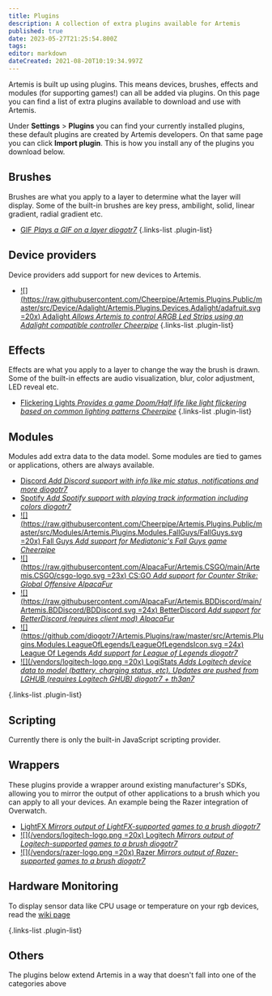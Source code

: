 ```yaml
---
title: Plugins
description: A collection of extra plugins available for Artemis
published: true
date: 2023-05-27T21:25:54.800Z
tags: 
editor: markdown
dateCreated: 2021-08-20T10:19:34.997Z
---
```


Artemis is built up using plugins. This means devices, brushes, effects and modules (for supporting games!) can all be added via plugins.
On this page you can find a list of extra plugins available to download and use with Artemis.

Under **Settings** > **Plugins** you can find your currently installed plugins, these default plugins are created by Artemis developers.
On that same page you can click **Import plugin**. This is how you install any of the plugins you download below.

## Brushes
Brushes are what you apply to a layer to determine what the layer will display.
Some of the built-in brushes are key press, ambilight, solid, linear gradient, radial gradient etc.

- [<i class="v-icon mdi mdi-animation-play"></i> GIF *Plays a GIF on a layer* *diogotr7*](https://nightly.link/diogotr7/Artemis.Plugins/workflows/dotnet-core/master/Gif)
{.links-list .plugin-list}

## Device providers
Device providers add support for new devices to Artemis. 

- [![](https://raw.githubusercontent.com/Cheerpipe/Artemis.Plugins.Public/master/src/Device/Adalight/Artemis.Plugins.Devices.Adalight/adafruit.svg =20x) Adalight *Allows Artemis to control ARGB Led Strips using an Adalight compatible controller* *Cheerpipe*](https://nightly.link/Cheerpipe/Artemis.Plugins.Public/workflows/plugins/master/Artemis.Plugins.Devices.Adalight)
{.links-list .plugin-list}

## Effects
Effects are what you apply to a layer to change the way the brush is drawn. 
Some of the built-in effects are audio visualization, blur, color adjustment, LED reveal etc.

- [<i class="v-icon mdi mdi-lightbulb-group"></i> Flickering Lights *Provides a game Doom/Half life like light flickering based on common lighting patterns* *Cheerpipe*](https://nightly.link/Cheerpipe/Artemis.Plugins.Public/workflows/plugins/master/Artemis.Plugins.LayerEffect.FlickeringLights)
{.links-list .plugin-list}

## Modules
Modules add extra data to the data model. Some modules are tied to games or applications, others are always available.

- [<i class="v-icon mdi mdi-discord"></i> Discord *Add Discord support with info like mic status, notifications and more* *diogotr7*](/guides/user/plugins/discord)
- [<i class="v-icon mdi mdi-spotify"></i> Spotify *Add Spotify support with playing track information including colors* *diogotr7*](https://nightly.link/diogotr7/Artemis.Plugins/workflows/dotnet-core/master/Spotify)
- [![](https://raw.githubusercontent.com/Cheerpipe/Artemis.Plugins.Public/master/src/Modules/Artemis.Plugins.Modules.FallGuys/FallGuys.svg =20x) Fall Guys *Add support for Mediatonic's Fall Guys game* *Cheerpipe*](https://nightly.link/Cheerpipe/Artemis.Plugins.Public/workflows/plugins/master/Artemis.Plugins.Modules.FallGuys)
- [![](https://raw.githubusercontent.com/AlpacaFur/Artemis.CSGO/main/Artemis.CSGO/csgo-logo.svg =23x) CS:GO *Add support for Counter Strike: Global Offensive* *AlpacaFur*](https://github.com/AlpacaFur/Artemis.CSGO/releases)
- [![](https://raw.githubusercontent.com/AlpacaFur/Artemis.BDDiscord/main/Artemis.BDDiscord/BDDiscord.svg =24x) BetterDiscord *Add support for BetterDiscord (requires client mod)* *AlpacaFur*](https://github.com/AlpacaFur/Artemis.BDDiscord/releases)
- [![](https://github.com/diogotr7/Artemis.Plugins/raw/master/src/Artemis.Plugins.Modules.LeagueOfLegends/LeagueOfLegendsIcon.svg =24x) League Of Legends *Add support for League of Legends* *diogotr7*](https://nightly.link/diogotr7/Artemis.Plugins/workflows/dotnet-core/master/League%20Of%20Legends)
- [![](/vendors/logitech-logo.png =20x) LogiStats *Adds Logitech device data to model (battery, charging status, etc). Updates are pushed from LGHUB (requires Logitech GHUB)* *diogotr7 + th3an7*](https://nightly.link/th3an7/Artemis.Plugins.Modules.LogiStats/workflows/build/master/Artemis.Plugins.Modules.LogiStats)


{.links-list .plugin-list}

## Scripting
Currently there is only the built-in JavaScript scripting provider.

## Wrappers
These plugins provide a wrapper around existing manufacturer's SDKs, allowing you to mirror the output of other applications to a brush which you can apply to all your devices. An example being the Razer integration of Overwatch.

- [<i class="v-icon mdi mdi-alien"></i> LightFX *Mirrors output of LightFX-supported games to a brush* *diogotr7*](https://nightly.link/Artemis-RGB/Artemis.Plugins.Wrappers/workflows/build/master/Artemis.Plugins.Wrappers.LightFx)
- [![](/vendors/logitech-logo.png =20x) Logitech *Mirrors output of Logitech-supported games to a brush* *diogotr7*](https://nightly.link/Artemis-RGB/Artemis.Plugins.Wrappers/workflows/build/master/Artemis.Plugins.Wrappers.Logitech)
- [![](/vendors/razer-logo.png =20x) Razer *Mirrors output of Razer-supported games to a brush* *diogotr7*](https://nightly.link/Artemis-RGB/Artemis.Plugins.Wrappers/workflows/build/master/Artemis.Plugins.Wrappers.Razer)

## Hardware Monitoring
To display sensor data like CPU usage or temperature on your rgb devices, read the [wiki page](https://wiki.artemis-rgb.com/en/guides/user/plugins/hardware-monitoring) 

{.links-list .plugin-list}

## Others
The plugins below extend Artemis in a way that doesn't fall into one of the categories above